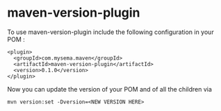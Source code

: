 maven-version-plugin
====================

To use maven-version-plugin include the following configuration in your POM :

    <plugin>
      <groupId>com.mysema.maven</groupId>
      <artifactId>maven-version-plugin</artifactId>
      <version>0.1.0</version>
    </plugin> 

Now you can update the version of your POM and of all the children via

    mvn version:set -Dversion=<NEW VERSION HERE>


